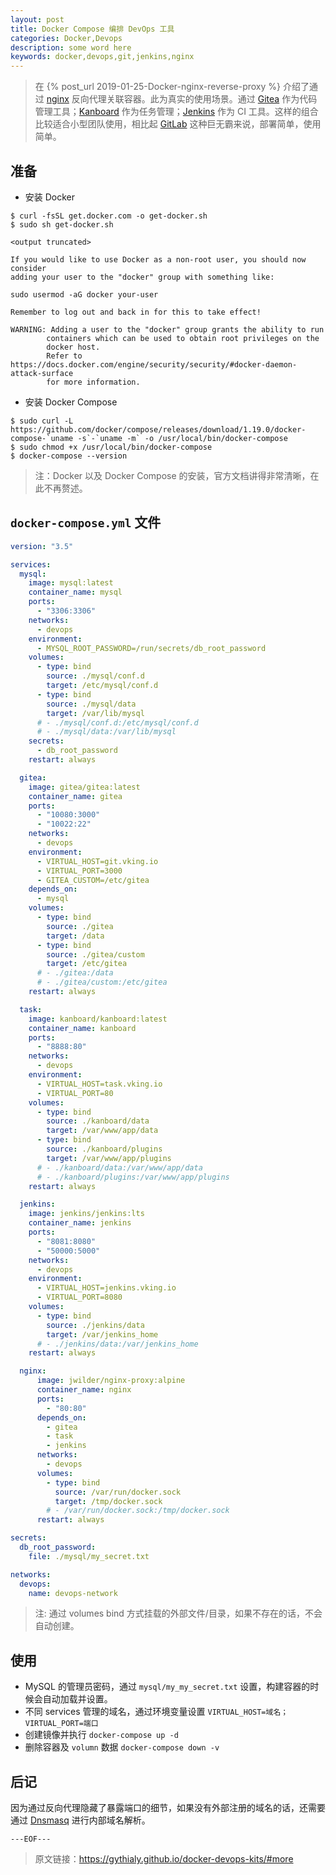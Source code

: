 ```yaml
---
layout: post
title: Docker Compose 编排 DevOps 工具
categories: Docker,Devops
description: some word here
keywords: docker,devops,git,jenkins,nginx
---
```


> 在 {% post_url 2019-01-25-Docker-nginx-reverse-proxy %} 介绍了通过 [nginx](https://nginx.org/en/) 反向代理关联容器。此为真实的使用场景。通过 [Gitea](https://github.com/go-gitea/gitea) 作为代码管理工具；[Kanboard](https://github.com/kanboard/kanboard) 作为任务管理；[Jenkins](https://jenkins.io/) 作为 CI 工具。这样的组合比较适合小型团队使用，相比起 [GitLab](https://gitlab.com/) 这种巨无霸来说，部署简单，使用简单。

## 准备

- 安装 Docker

```shell
$ curl -fsSL get.docker.com -o get-docker.sh
$ sudo sh get-docker.sh

<output truncated>

If you would like to use Docker as a non-root user, you should now consider
adding your user to the "docker" group with something like:

sudo usermod -aG docker your-user

Remember to log out and back in for this to take effect!

WARNING: Adding a user to the "docker" group grants the ability to run
        containers which can be used to obtain root privileges on the
        docker host.
        Refer to https://docs.docker.com/engine/security/security/#docker-daemon-attack-surface
        for more information.
```

- 安装 Docker Compose

```shell
$ sudo curl -L https://github.com/docker/compose/releases/download/1.19.0/docker-compose-`uname -s`-`uname -m` -o /usr/local/bin/docker-compose
$ sudo chmod +x /usr/local/bin/docker-compose
$ docker-compose --version
```

> 注：Docker 以及 Docker Compose 的安装，官方文档讲得非常清晰，在此不再赘述。

## `docker-compose.yml` 文件

```yml
version: "3.5"

services:
  mysql:
    image: mysql:latest
    container_name: mysql
    ports:
      - "3306:3306"
    networks:
      - devops
    environment:
      - MYSQL_ROOT_PASSWORD=/run/secrets/db_root_password
    volumes:
      - type: bind
        source: ./mysql/conf.d
        target: /etc/mysql/conf.d
      - type: bind
        source: ./mysql/data
        target: /var/lib/mysql
      # - ./mysql/conf.d:/etc/mysql/conf.d
      # - ./mysql/data:/var/lib/mysql
    secrets:
      - db_root_password
    restart: always

  gitea:
    image: gitea/gitea:latest
    container_name: gitea
    ports:
      - "10080:3000"
      - "10022:22"
    networks:
      - devops
    environment:
      - VIRTUAL_HOST=git.vking.io
      - VIRTUAL_PORT=3000
      - GITEA_CUSTOM=/etc/gitea
    depends_on: 
      - mysql
    volumes:
      - type: bind
        source: ./gitea
        target: /data
      - type: bind
        source: ./gitea/custom
        target: /etc/gitea
      # - ./gitea:/data
      # - ./gitea/custom:/etc/gitea
    restart: always

  task:
    image: kanboard/kanboard:latest
    container_name: kanboard
    ports:
      - "8888:80"
    networks:
      - devops
    environment:
      - VIRTUAL_HOST=task.vking.io
      - VIRTUAL_PORT=80
    volumes:
      - type: bind
        source: ./kanboard/data
        target: /var/www/app/data
      - type: bind
        source: ./kanboard/plugins
        target: /var/www/app/plugins
      # - ./kanboard/data:/var/www/app/data
      # - ./kanboard/plugins:/var/www/app/plugins
    restart: always

  jenkins:
    image: jenkins/jenkins:lts
    container_name: jenkins
    ports:
      - "8081:8080"
      - "50000:5000"
    networks:
      - devops
    environment:
      - VIRTUAL_HOST=jenkins.vking.io
      - VIRTUAL_PORT=8080
    volumes:
      - type: bind
        source: ./jenkins/data
        target: /var/jenkins_home
      # - ./jenkins/data:/var/jenkins_home
    restart: always

  nginx:
      image: jwilder/nginx-proxy:alpine
      container_name: nginx
      ports:
        - "80:80"
      depends_on: 
        - gitea
        - task
        - jenkins
      networks:
        - devops
      volumes:
        - type: bind
          source: /var/run/docker.sock
          target: /tmp/docker.sock
        # - /var/run/docker.sock:/tmp/docker.sock
      restart: always

secrets:
  db_root_password:
    file: ./mysql/my_secret.txt

networks:
  devops:
    name: devops-network
```

> 注: 通过 volumes bind 方式挂载的外部文件/目录，如果不存在的话，不会自动创建。

## 使用

- MySQL 的管理员密码，通过 `mysql/my_my_secret.txt` 设置，构建容器的时候会自动加载并设置。
- 不同 services 管理的域名，通过环境变量设置 `VIRTUAL_HOST=域名；VIRTUAL_PORT=端口`
- 创建镜像并执行 `docker-compose up -d`
- 删除容器及 `volumn` 数据  `docker-compose down -v`

## 后记

因为通过反向代理隐藏了暴露端口的细节，如果没有外部注册的域名的话，还需要通过 [Dnsmasq](http://www.thekelleys.org.uk/dnsmasq/doc.html) 进行内部域名解析。

`---EOF---`

> 原文链接：<https://gythialy.github.io/docker-devops-kits/#more>
